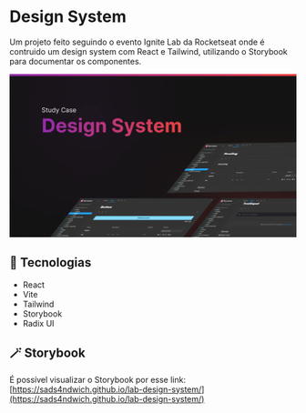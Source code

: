 # Design System
Um projeto feito seguindo o evento Ignite Lab da Rocketseat onde é contruido um 
design system com React e Tailwind, utilizando o Storybook para documentar os 
componentes.

![](/.github/images/project-thumb.webp)

## 🚀 Tecnologias
 - React
 - Vite
 - Tailwind
 - Storybook
 - Radix UI

## 🪄 Storybook
É possível visualizar o Storybook por esse link: [https://sads4ndwich.github.io/lab-design-system/](https://sads4ndwich.github.io/lab-design-system/)